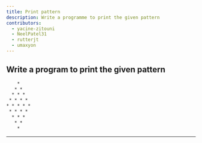 ```yaml
---
title: Print pattern
description: Write a programme to print the given pattern
contributors:
  - yacine-zitouni
  - NeelPatel31
  - rutterjt
  - umaxyon
---
```


## Write a program to print the given pattern

```txt
    *
   * *
  * * *
 * * * *
* * * * *
 * * * *
  * * *
   * *
    *
```

---
